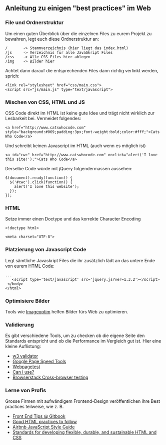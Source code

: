 ## Anleitung zu einigen "best practices" im Web


### File und Ordnerstruktur

Um einen guten Überblick über die einzelnen Files zu eurem Projekt zu bewahren, legt euch diese Ordnerstruktur an:

```
/       -> Stammverzeichnis (hier liegt das index.html)
/js     -> Verzeichnis für alle JavaSkript Files
/css    -> Alle CSS Files hier ablegen
/img    -> Bilder hier
```

Achtet dann darauf die entsprechenden Files dann richtig verlinkt werden, sprich:

```
<link rel="stylesheet" href="css/main.css">
<script src="js/main.js" type="text/javascript">
```

### Mischen von CSS, HTML und JS

CSS Code direkt im HTML ist keine gute Idee und trägt nicht wirklich zur Lesbarkeit bei. Vermeidet folgendes:

```
<a href="http://www.catswhocode.com" style="background:#069;padding:3px;font-weight:bold;color:#fff;">Cats Who Code</a>
```

Und schreibt keinen Javascript im HTML (auch wenn es möglich ist)

```
<a id="cwc" href="http://www.catswhocode.com" onclick="alert('I love this site!');">Cats Who Code</a>
```

Derselbe Code würde mit jQuery folgendermassen aussehen:

```
$(document).ready(function() {
  $('#cwc').click(function() {
    alert('I love this website');
  });
});
```
### HTML

Setze immer einen Doctype und das korrekte Character Encoding

```
<!doctype html>
```

```
<meta charset="UTF-8">
```


### Platzierung von Javascript Code

Legt sämtliche Javaskript Files die ihr zusätzlich lädt an das untere Ende von eurem HTML Code:

```
...
   <script type='text/javascript' src='jquery.js?ver=1.3.2'></script>
 </body>
</html>
```

### Optimisiere Bilder

Tools wie [Imageoptim](https://imageoptim.com/) helfen Bilder fürs Web zu optimieren.

### Validierung

Es gibt verschiedene Tools, um zu checken ob die eigene Seite den Standards entspricht und ob die Performance im Vergleich gut ist. Hier eine kleine Auflistung:

  - [w3 validator](https://validator.w3.org/)
  - [Google Page Speed Tools](https://developers.google.com/speed/pagespeed/)
  - [Webpagetest](https://www.webpagetest.org/)
  - [Can i use?](http://caniuse.com/)
  - [Browserstack Cross-browser testing](https://www.browserstack.com/)

### Lerne von Profis

Grosse Firmen mit aufwändigem Frontend-Design veröffentlichen ihre Best practices teilweise, wie z. B.

  - [Front End Tips @ Gitbook](https://www.gitbook.com/book/znack/front-end-tips/details)
  - [Good HTML practices to follow](http://sixrevisions.com/web-standards/20-html-best-practices-you-should-follow/)
  - [Airbnb JavaScript Style Guide](https://github.com/airbnb/javascript)
  - [Standards for developing flexible, durable, and sustainable HTML and CSS](http://codeguide.co/)
